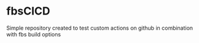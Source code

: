 # fbsCICD

Simple repository created to test custom actions on github in combination with fbs build options
